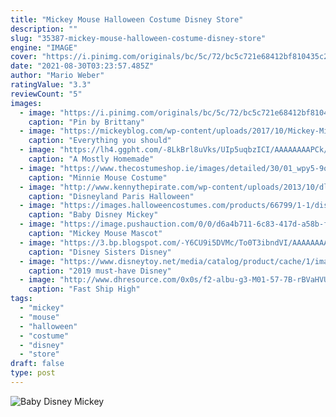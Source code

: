 ```yaml
---
title: "Mickey Mouse Halloween Costume Disney Store"
description: ""
slug: "35387-mickey-mouse-halloween-costume-disney-store"
engine: "IMAGE"
cover: "https://i.pinimg.com/originals/bc/5c/72/bc5c721e68412bf810435c2cf525c4e3.jpg"
date: "2021-08-30T03:23:57.485Z"
author: "Mario Weber"
ratingValue: "3.3"
reviewCount: "5"
images:
  - image: "https://i.pinimg.com/originals/bc/5c/72/bc5c721e68412bf810435c2cf525c4e3.jpg"
    caption: "Pin by Brittany"
  - image: "https://mickeyblog.com/wp-content/uploads/2017/10/Mickey-Minnie-Halloween-Party.jpg"
    caption: "Everything you should"
  - image: "https://lh4.ggpht.com/-8LkBrl8uVks/UIp5uqbzICI/AAAAAAAAPCk/E88JIn7lJXg/Girls-Mickey-Mouse-Costume_thumb1.jpg?imgmax=800"
    caption: "A Mostly Homemade"
  - image: "https://www.thecostumeshop.ie/images/detailed/30/01_wpy5-9o.jpg"
    caption: "Minnie Mouse Costume"
  - image: "http://www.kennythepirate.com/wp-content/uploads/2013/10/dlp-halloween-minnie-4.jpg"
    caption: "Disneyland Paris Halloween"
  - image: "https://images.halloweencostumes.com/products/66799/1-1/disney-baby-mickey-mouse-premium-costume-new.jpg"
    caption: "Baby Disney Mickey"
  - image: "https://image.pushauction.com/0/0/d6a4b711-6c83-417d-a58b-f2b226d18bec/d73d7049-db93-46c9-94c3-dfa967c19e44.jpg"
    caption: "Mickey Mouse Mascot"
  - image: "https://3.bp.blogspot.com/-Y6CU9i5DVMc/To0T3ibndVI/AAAAAAAAASo/fyoZOQD18uM/s1600/DS+Costumes+6.jpg"
    caption: "Disney Sisters Disney"
  - image: "https://www.disneytoy.net/media/catalog/product/cache/1/image/1200x/040ec09b1e35df139433887a97daa66f/7/5/7505057372750-1/disney-sale-minnie-mouse-fancy-dress-for-women-32.jpg"
    caption: "2019 must-have Disney"
  - image: "http://www.dhresource.com/0x0s/f2-albu-g3-M01-57-7B-rBVaHVUeZc6ACnOqAAidBBlVwQc219.jpg/fast-ship-high-quality-mickey-and-minnie.jpg"
    caption: "Fast Ship High"
tags:
  - "mickey"
  - "mouse"
  - "halloween"
  - "costume"
  - "disney"
  - "store"
draft: false
type: post
---
```



![Baby Disney Mickey](https://images.halloweencostumes.com/products/66799/1-1/disney-baby-mickey-mouse-premium-costume-new.jpg "Baby Disney Mickey")


<!--inArticleAds-->

<!--galleryOne-->


<!--inArticleAds-->

<!--galleryTwo-->


<!--galleryThree-->

